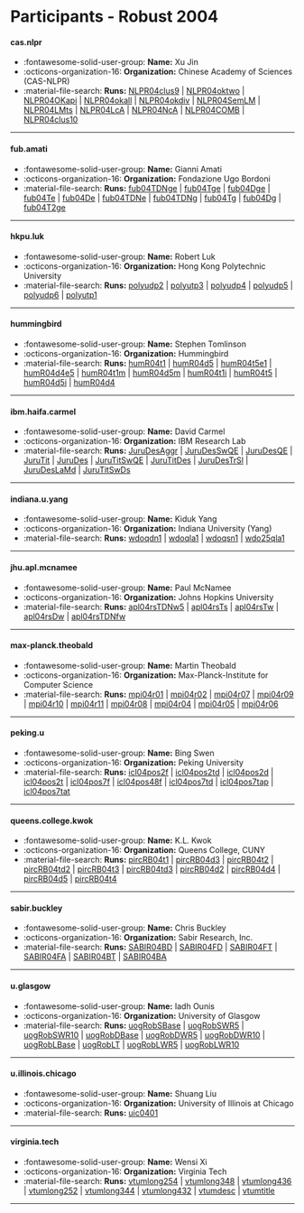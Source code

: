 # Participants - Robust 2004 

#### cas.nlpr
 - :fontawesome-solid-user-group: **Name:** Xu Jin
 - :octicons-organization-16: **Organization:** Chinese Academy of Sciences (CAS-NLPR)
 - :material-file-search: **Runs:** [NLPR04clus9](./runs.md#nlpr04clus9) | [NLPR04oktwo](./runs.md#nlpr04oktwo) | [NLPR04OKapi](./runs.md#nlpr04okapi) | [NLPR04okall](./runs.md#nlpr04okall) | [NLPR04okdiv](./runs.md#nlpr04okdiv) | [NLPR04SemLM](./runs.md#nlpr04semlm) | [NLPR04LMts](./runs.md#nlpr04lmts) | [NLPR04LcA](./runs.md#nlpr04lca) | [NLPR04NcA](./runs.md#nlpr04nca) | [NLPR04COMB](./runs.md#nlpr04comb) | [NLPR04clus10](./runs.md#nlpr04clus10)

---
#### fub.amati
 - :fontawesome-solid-user-group: **Name:** Gianni Amati
 - :octicons-organization-16: **Organization:** Fondazione Ugo Bordoni
 - :material-file-search: **Runs:** [fub04TDNge](./runs.md#fub04tdnge) | [fub04Tge](./runs.md#fub04tge) | [fub04Dge](./runs.md#fub04dge) | [fub04Te](./runs.md#fub04te) | [fub04De](./runs.md#fub04de) | [fub04TDNe](./runs.md#fub04tdne) | [fub04TDNg](./runs.md#fub04tdng) | [fub04Tg](./runs.md#fub04tg) | [fub04Dg](./runs.md#fub04dg) | [fub04T2ge](./runs.md#fub04t2ge)

---
#### hkpu.luk
 - :fontawesome-solid-user-group: **Name:** Robert Luk
 - :octicons-organization-16: **Organization:** Hong Kong Polytechnic University
 - :material-file-search: **Runs:** [polyudp2](./runs.md#polyudp2) | [polyutp3](./runs.md#polyutp3) | [polyudp4](./runs.md#polyudp4) | [polyudp5](./runs.md#polyudp5) | [polyudp6](./runs.md#polyudp6) | [polyutp1](./runs.md#polyutp1)

---
#### hummingbird
 - :fontawesome-solid-user-group: **Name:** Stephen Tomlinson
 - :octicons-organization-16: **Organization:** Hummingbird
 - :material-file-search: **Runs:** [humR04t1](./runs.md#humr04t1) | [humR04d5](./runs.md#humr04d5) | [humR04t5e1](./runs.md#humr04t5e1) | [humR04d4e5](./runs.md#humr04d4e5) | [humR04t1m](./runs.md#humr04t1m) | [humR04d5m](./runs.md#humr04d5m) | [humR04t1i](./runs.md#humr04t1i) | [humR04t5](./runs.md#humr04t5) | [humR04d5i](./runs.md#humr04d5i) | [humR04d4](./runs.md#humr04d4)

---
#### ibm.haifa.carmel
 - :fontawesome-solid-user-group: **Name:** David Carmel
 - :octicons-organization-16: **Organization:** IBM Research Lab
 - :material-file-search: **Runs:** [JuruDesAggr](./runs.md#jurudesaggr) | [JuruDesSwQE](./runs.md#jurudesswqe) | [JuruDesQE](./runs.md#jurudesqe) | [JuruTit](./runs.md#jurutit) | [JuruDes](./runs.md#jurudes) | [JuruTitSwQE](./runs.md#jurutitswqe) | [JuruTitDes](./runs.md#jurutitdes) | [JuruDesTrSl](./runs.md#jurudestrsl) | [JuruDesLaMd](./runs.md#jurudeslamd) | [JuruTitSwDs](./runs.md#jurutitswds)

---
#### indiana.u.yang
 - :fontawesome-solid-user-group: **Name:** Kiduk Yang
 - :octicons-organization-16: **Organization:** Indiana University (Yang)
 - :material-file-search: **Runs:** [wdoqdn1](./runs.md#wdoqdn1) | [wdoqla1](./runs.md#wdoqla1) | [wdoqsn1](./runs.md#wdoqsn1) | [wdo25qla1](./runs.md#wdo25qla1)

---
#### jhu.apl.mcnamee
 - :fontawesome-solid-user-group: **Name:** Paul McNamee
 - :octicons-organization-16: **Organization:** Johns Hopkins University
 - :material-file-search: **Runs:** [apl04rsTDNw5](./runs.md#apl04rstdnw5) | [apl04rsTs](./runs.md#apl04rsts) | [apl04rsTw](./runs.md#apl04rstw) | [apl04rsDw](./runs.md#apl04rsdw) | [apl04rsTDNfw](./runs.md#apl04rstdnfw)

---
#### max-planck.theobald
 - :fontawesome-solid-user-group: **Name:** Martin Theobald
 - :octicons-organization-16: **Organization:** Max-Planck-Institute for Computer Science
 - :material-file-search: **Runs:** [mpi04r01](./runs.md#mpi04r01) | [mpi04r02](./runs.md#mpi04r02) | [mpi04r07](./runs.md#mpi04r07) | [mpi04r09](./runs.md#mpi04r09) | [mpi04r10](./runs.md#mpi04r10) | [mpi04r11](./runs.md#mpi04r11) | [mpi04r08](./runs.md#mpi04r08) | [mpi04r04](./runs.md#mpi04r04) | [mpi04r05](./runs.md#mpi04r05) | [mpi04r06](./runs.md#mpi04r06)

---
#### peking.u
 - :fontawesome-solid-user-group: **Name:** Bing Swen
 - :octicons-organization-16: **Organization:** Peking University
 - :material-file-search: **Runs:** [icl04pos2f](./runs.md#icl04pos2f) | [icl04pos2td](./runs.md#icl04pos2td) | [icl04pos2d](./runs.md#icl04pos2d) | [icl04pos2t](./runs.md#icl04pos2t) | [icl04pos7f](./runs.md#icl04pos7f) | [icl04pos48f](./runs.md#icl04pos48f) | [icl04pos7td](./runs.md#icl04pos7td) | [icl04pos7tap](./runs.md#icl04pos7tap) | [icl04pos7tat](./runs.md#icl04pos7tat)

---
#### queens.college.kwok
 - :fontawesome-solid-user-group: **Name:** K.L. Kwok
 - :octicons-organization-16: **Organization:** Queens College, CUNY
 - :material-file-search: **Runs:** [pircRB04t1](./runs.md#pircrb04t1) | [pircRB04d3](./runs.md#pircrb04d3) | [pircRB04t2](./runs.md#pircrb04t2) | [pircRB04td2](./runs.md#pircrb04td2) | [pircRB04t3](./runs.md#pircrb04t3) | [pircRB04td3](./runs.md#pircrb04td3) | [pircRB04d2](./runs.md#pircrb04d2) | [pircRB04d4](./runs.md#pircrb04d4) | [pircRB04d5](./runs.md#pircrb04d5) | [pircRB04t4](./runs.md#pircrb04t4)

---
#### sabir.buckley
 - :fontawesome-solid-user-group: **Name:** Chris Buckley
 - :octicons-organization-16: **Organization:** Sabir Research, Inc.
 - :material-file-search: **Runs:** [SABIR04BD](./runs.md#sabir04bd) | [SABIR04FD](./runs.md#sabir04fd) | [SABIR04FT](./runs.md#sabir04ft) | [SABIR04FA](./runs.md#sabir04fa) | [SABIR04BT](./runs.md#sabir04bt) | [SABIR04BA](./runs.md#sabir04ba)

---
#### u.glasgow
 - :fontawesome-solid-user-group: **Name:** Iadh Ounis
 - :octicons-organization-16: **Organization:** University of Glasgow
 - :material-file-search: **Runs:** [uogRobSBase](./runs.md#uogrobsbase) | [uogRobSWR5](./runs.md#uogrobswr5) | [uogRobSWR10](./runs.md#uogrobswr10) | [uogRobDBase](./runs.md#uogrobdbase) | [uogRobDWR5](./runs.md#uogrobdwr5) | [uogRobDWR10](./runs.md#uogrobdwr10) | [uogRobLBase](./runs.md#uogroblbase) | [uogRobLT](./runs.md#uogroblt) | [uogRobLWR5](./runs.md#uogroblwr5) | [uogRobLWR10](./runs.md#uogroblwr10)

---
#### u.illinois.chicago
 - :fontawesome-solid-user-group: **Name:** Shuang Liu
 - :octicons-organization-16: **Organization:** University of Illinois at Chicago
 - :material-file-search: **Runs:** [uic0401](./runs.md#uic0401)

---
#### virginia.tech
 - :fontawesome-solid-user-group: **Name:** Wensi Xi
 - :octicons-organization-16: **Organization:** Virginia Tech
 - :material-file-search: **Runs:** [vtumlong254](./runs.md#vtumlong254) | [vtumlong348](./runs.md#vtumlong348) | [vtumlong436](./runs.md#vtumlong436) | [vtumlong252](./runs.md#vtumlong252) | [vtumlong344](./runs.md#vtumlong344) | [vtumlong432](./runs.md#vtumlong432) | [vtumdesc](./runs.md#vtumdesc) | [vtumtitle](./runs.md#vtumtitle)

---
